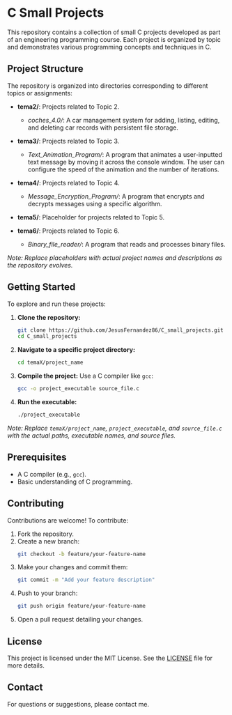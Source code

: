 
# C Small Projects

This repository contains a collection of small C projects developed as part of an engineering programming course. Each project is organized by topic and demonstrates various programming concepts and techniques in C.

## Project Structure

The repository is organized into directories corresponding to different topics or assignments:

- **tema2/**: Projects related to Topic 2.
  - *coches_4.0/*: A car management system for adding, listing, editing, and deleting car records with persistent file storage.

- **tema3/**: Projects related to Topic 3.
  - *Text_Animation_Program/*: A program that animates a user-inputted text message by moving it across the console window. The user can configure the speed of the animation and the number of iterations.

- **tema4/**: Projects related to Topic 4.
  - *Message_Encryption_Program/*: A program that encrypts and decrypts messages using a specific algorithm.

- **tema5/**: Placeholder for projects related to Topic 5.

- **tema6/**: Projects related to Topic 6.
  - *Binary_file_reader/*: A program that reads and processes binary files.

*Note: Replace placeholders with actual project names and descriptions as the repository evolves.*

## Getting Started

To explore and run these projects:

1. **Clone the repository:**
   ```bash
   git clone https://github.com/JesusFernandez86/C_small_projects.git
   cd C_small_projects
   ```

2. **Navigate to a specific project directory:**
   ```bash
   cd temaX/project_name
   ```

3. **Compile the project:**
   Use a C compiler like `gcc`:
   ```bash
   gcc -o project_executable source_file.c
   ```

4. **Run the executable:**
   ```bash
   ./project_executable
   ```

*Note: Replace `temaX/project_name`, `project_executable`, and `source_file.c` with the actual paths, executable names, and source files.*

## Prerequisites

- A C compiler (e.g., `gcc`).
- Basic understanding of C programming.

## Contributing

Contributions are welcome! To contribute:

1. Fork the repository.
2. Create a new branch:
   ```bash
   git checkout -b feature/your-feature-name
   ```
3. Make your changes and commit them:
   ```bash
   git commit -m "Add your feature description"
   ```
4. Push to your branch:
   ```bash
   git push origin feature/your-feature-name
   ```
5. Open a pull request detailing your changes.

## License

This project is licensed under the MIT License. See the [LICENSE](LICENSE) file for more details.

## Contact

For questions or suggestions, please contact me.
